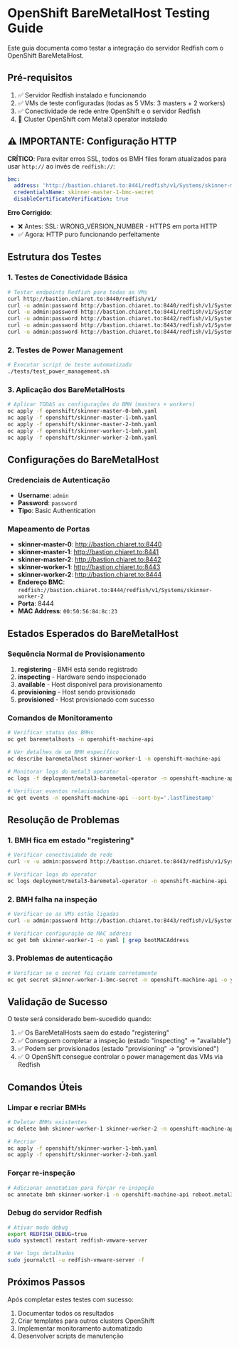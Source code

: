 # OpenShift BareMetalHost Testing Guide

Este guia documenta como testar a integração do servidor Redfish com o OpenShift BareMetalHost.

## Pré-requisitos

1. ✅ Servidor Redfish instalado e funcionando
2. ✅ VMs de teste configuradas (todas as 5 VMs: 3 masters + 2 workers)
3. ✅ Conectividade de rede entre OpenShift e o servidor Redfish
4. 🔄 Cluster OpenShift com Metal3 operator instalado

## ⚠️ IMPORTANTE: Configuração HTTP 

**CRÍTICO**: Para evitar erros SSL, todos os BMH files foram atualizados para usar `http://` ao invés de `redfish://`:

```yaml
bmc:
  address: 'http://bastion.chiaret.to:8441/redfish/v1/Systems/skinner-master-1'
  credentialsName: skinner-master-1-bmc-secret
  disableCertificateVerification: true
```

**Erro Corrigido**: 
- ❌ Antes: SSL: WRONG_VERSION_NUMBER - HTTPS em porta HTTP
- ✅ Agora: HTTP puro funcionando perfeitamente

## Estrutura dos Testes

### 1. Testes de Conectividade Básica

```bash
# Testar endpoints Redfish para todas as VMs
curl http://bastion.chiaret.to:8440/redfish/v1/
curl -u admin:password http://bastion.chiaret.to:8440/redfish/v1/Systems/skinner-master-0
curl -u admin:password http://bastion.chiaret.to:8441/redfish/v1/Systems/skinner-master-1  
curl -u admin:password http://bastion.chiaret.to:8442/redfish/v1/Systems/skinner-master-2
curl -u admin:password http://bastion.chiaret.to:8443/redfish/v1/Systems/skinner-worker-1
curl -u admin:password http://bastion.chiaret.to:8444/redfish/v1/Systems/skinner-worker-2
```

### 2. Testes de Power Management

```bash
# Executar script de teste automatizado
./tests/test_power_management.sh
```

### 3. Aplicação dos BareMetalHosts

```bash
# Aplicar TODAS as configurações do BMH (masters + workers)
oc apply -f openshift/skinner-master-0-bmh.yaml
oc apply -f openshift/skinner-master-1-bmh.yaml
oc apply -f openshift/skinner-master-2-bmh.yaml  
oc apply -f openshift/skinner-worker-1-bmh.yaml
oc apply -f openshift/skinner-worker-2-bmh.yaml
```

## Configurações do BareMetalHost

### Credenciais de Autenticação
- **Username**: `admin`
- **Password**: `password`
- **Tipo**: Basic Authentication

### Mapeamento de Portas
- **skinner-master-0**: http://bastion.chiaret.to:8440
- **skinner-master-1**: http://bastion.chiaret.to:8441  
- **skinner-master-2**: http://bastion.chiaret.to:8442
- **skinner-worker-1**: http://bastion.chiaret.to:8443
- **skinner-worker-2**: http://bastion.chiaret.to:8444  
- **Endereço BMC**: `redfish://bastion.chiaret.to:8444/redfish/v1/Systems/skinner-worker-2`
- **Porta**: 8444
- **MAC Address**: `00:50:56:84:8c:23`

## Estados Esperados do BareMetalHost

### Sequência Normal de Provisionamento

1. **registering** - BMH está sendo registrado
2. **inspecting** - Hardware sendo inspecionado  
3. **available** - Host disponível para provisionamento
4. **provisioning** - Host sendo provisionado
5. **provisioned** - Host provisionado com sucesso

### Comandos de Monitoramento

```bash
# Verificar status dos BMHs
oc get baremetalhosts -n openshift-machine-api

# Ver detalhes de um BMH específico
oc describe baremetalhost skinner-worker-1 -n openshift-machine-api

# Monitorar logs do metal3 operator
oc logs -f deployment/metal3-baremetal-operator -n openshift-machine-api

# Verificar eventos relacionados
oc get events -n openshift-machine-api --sort-by='.lastTimestamp'
```

## Resolução de Problemas

### 1. BMH fica em estado "registering"

```bash
# Verificar conectividade de rede
curl -v -u admin:password http://bastion.chiaret.to:8443/redfish/v1/Systems/skinner-worker-1

# Verificar logs do operator
oc logs deployment/metal3-baremetal-operator -n openshift-machine-api
```

### 2. BMH falha na inspeção

```bash
# Verificar se as VMs estão ligadas
curl -u admin:password http://bastion.chiaret.to:8443/redfish/v1/Systems/skinner-worker-1 | jq '.PowerState'

# Verificar configuração do MAC address
oc get bmh skinner-worker-1 -o yaml | grep bootMACAddress
```

### 3. Problemas de autenticação

```bash
# Verificar se o secret foi criado corretamente
oc get secret skinner-worker-1-bmc-secret -n openshift-machine-api -o yaml
```

## Validação de Sucesso

O teste será considerado bem-sucedido quando:

1. ✅ Os BareMetalHosts saem do estado "registering" 
2. ✅ Conseguem completar a inspeção (estado "inspecting" → "available")
3. ✅ Podem ser provisionados (estado "provisioning" → "provisioned")
4. ✅ O OpenShift consegue controlar o power management das VMs via Redfish

## Comandos Úteis

### Limpar e recriar BMHs
```bash
# Deletar BMHs existentes
oc delete bmh skinner-worker-1 skinner-worker-2 -n openshift-machine-api

# Recriar
oc apply -f openshift/skinner-worker-1-bmh.yaml
oc apply -f openshift/skinner-worker-2-bmh.yaml
```

### Forçar re-inspeção
```bash
# Adicionar annotation para forçar re-inspeção
oc annotate bmh skinner-worker-1 -n openshift-machine-api reboot.metal3.io/capz-remediation-
```

### Debug do servidor Redfish
```bash
# Ativar modo debug
export REDFISH_DEBUG=true
sudo systemctl restart redfish-vmware-server

# Ver logs detalhados
sudo journalctl -u redfish-vmware-server -f
```

## Próximos Passos

Após completar estes testes com sucesso:

1. Documentar todos os resultados
2. Criar templates para outros clusters OpenShift
3. Implementar monitoramento automatizado
4. Desenvolver scripts de manutenção
